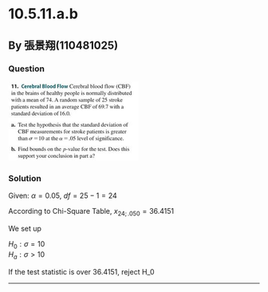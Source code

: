 # 10.5.11.a.b
## By 張景翔(110481025)
### Question
![image](https://github.com/HWTeng-Course/202402-Statistics/blob/main/431266539_641931994732252_4210933986014585461_n.jpg)
### Solution
Given: $\alpha = 0.05$, $df=25-1=24$

According to Chi-Square Table, $x_{24;.050} = 36.4151$

We set up

$H_0:{\sigma}=10$\
$H_a:{{\sigma}}>10$

If the test statistic is over 36.4151, reject H_0



---
